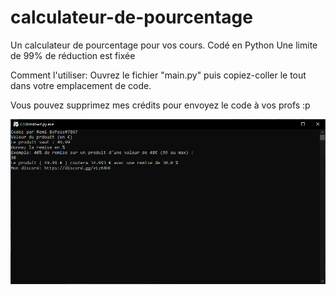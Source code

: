 # calculateur-de-pourcentage
Un calculateur de pourcentage pour vos cours. Codé en Python
Une limite de 99% de réduction est fixée

Comment l'utiliser:
Ouvrez le fichier "main.py" puis copiez-coller le tout dans votre emplacement de code.

Vous pouvez supprimez mes crédits pour envoyez le code à vos profs :p

<img src="https://github.com/RemiByPass/calculateur-de-pourcentage/blob/main/pourcentage.png?raw=true">
